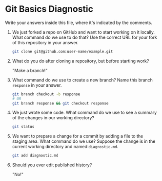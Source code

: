 # Git Basics Diagnostic

Write your answers inside this file, where it's indicated by the comments.

1.  We just forked a repo on GitHub and want to start working on it locally.
    What command do we use to do that? Use the correct URL for your fork of this
    repository in your answer.

    <!-- Do not give full credit if SSH url is not used. -->
    ```sh
    git clone git@github.com:user-name/example.git
    ```

2.  What do you do after cloning a repository, but before starting work?

    "Make a branch!"

3.  What command do we use to create a new branch? Name this branch `response`
    in your answer.

    ```sh
    git branch checkout -b response
    # OR
    git branch response && git checkout response
    ```

4.  We just wrote some code. What command do we use to see a summary of the
    changes in our working directory?

    ```sh
    git status
    ```

5.  We want to prepare a change for a commit by adding a file to the staging
    area. What command do we use? Suppose the change is in the current working
    directory and named `diagnostic.md`.

    ```sh
    git add diagnostic.md
    ```

6.  Should you ever edit published history?

    "No!"
